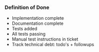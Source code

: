 <h3>Definition of Done</h3>
          <ul>
<li>Implementation complete</li>
            <li>Documentation complete</li>
            <li>Tests added</li>
            <li>All tests passing</li>
            <li>Manual test instructions in ticket</li>
            <li>Track technical debt: todo's + followups</li>
          </ul>